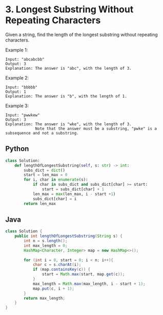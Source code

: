 # 3. Longest Substring Without Repeating Characters

Given a string, find the length of the longest substring without repeating characters.

Example 1:
```
Input: "abcabcbb"
Output: 3 
Explanation: The answer is "abc", with the length of 3. 
```

Example 2:
```
Input: "bbbbb"
Output: 1
Explanation: The answer is "b", with the length of 1.
```

Example 3:
```
Input: "pwwkew"
Output: 3
Explanation: The answer is "wke", with the length of 3. 
             Note that the answer must be a substring, "pwke" is a subsequence and not a substring.
```

## Python
``` python
class Solution:
    def lengthOfLongestSubstring(self, s: str) -> int:
        subs_dict = dict()
        start = len_max = 0
        for i, char in enumerate(s):
            if char in subs_dict and subs_dict[char] >= start:
                start = subs_dict[char] + 1
            len_max = max(len_max, i - start +1)
            subs_dict[char] = i
        return len_max
```

## Java
``` java
class Solution {
    public int lengthOfLongestSubstring(String s) {
        int n = s.length();
        int max_length = 0;
        HashMap<Character, Integer> map = new HashMap<>();
        
        for (int i = 0, start = 0; i < n; i++){
            char c = s.charAt(i);
            if (map.containsKey(c)) {
                start = Math.max(start, map.get(c));
            }
            max_length = Math.max(max_length, i - start + 1);
            map.put(c, i + 1);
        }
        return max_length;
    }
}
```